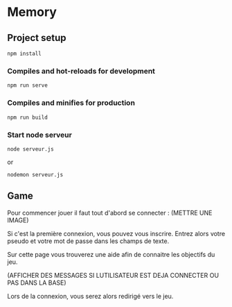 # Memory

## Project setup
```
npm install
```

### Compiles and hot-reloads for development
```
npm run serve
```

### Compiles and minifies for production
```
npm run build
```
### Start node serveur
```
node serveur.js
```
or
```
nodemon serveur.js
```

## Game

Pour commencer jouer il faut tout d'abord se connecter :
(METTRE UNE IMAGE)

Si c'est la première connexion, vous pouvez vous inscrire.
Entrez alors votre pseudo et votre mot de passe dans les champs de texte.

Sur cette page vous trouverez une aide afin de connaitre les objectifs du jeu.

(AFFICHER DES MESSAGES SI LUTILISATEUR EST DEJA CONNECTER OU PAS DANS LA BASE)

Lors de la connexion, vous serez alors redirigé vers le jeu.


